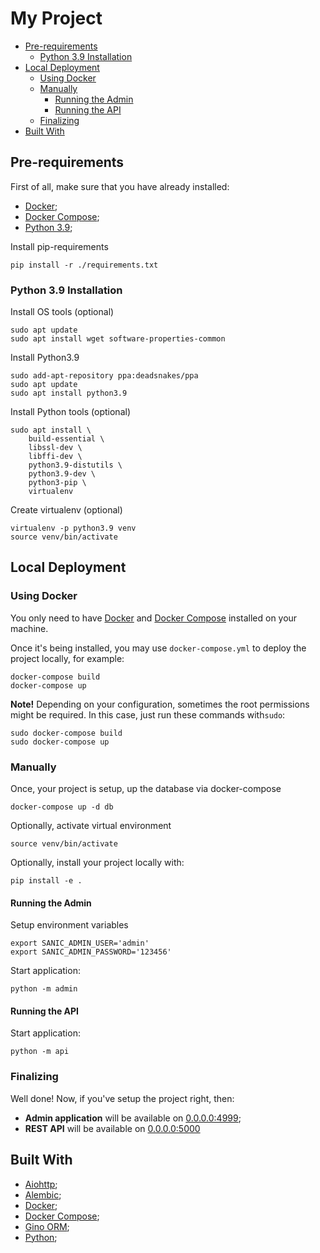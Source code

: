 # My Project

- [Pre-requirements](#pre-requirements)
    - [Python 3.9 Installation](#python-39-installation)
- [Local Deployment](#local-deployment)
    - [Using Docker](#using-docker)
    - [Manually](#manually)
        - [Running the Admin](#running-the-admin)
        - [Running the API](#running-the-api)
    - [Finalizing](#finalizing)
- [Built With](#built-with)

## Pre-requirements

First of all, make sure that you have already installed:
* [Docker](https://docs.docker.com/engine/install/ubuntu/);
* [Docker Compose](https://docs.docker.com/compose/install/);
* [Python 3.9](#python-39-installation);


Install pip-requirements
```shell script
pip install -r ./requirements.txt
```

### Python 3.9 Installation

Install OS tools (optional)
```shell script
sudo apt update 
sudo apt install wget software-properties-common
```

Install Python3.9
```shell script
sudo add-apt-repository ppa:deadsnakes/ppa
sudo apt update 
sudo apt install python3.9 
```

Install Python tools (optional)
```shell script
sudo apt install \
    build-essential \
    libssl-dev \
    libffi-dev \
    python3.9-distutils \
    python3.9-dev \
    python3-pip \
    virtualenv
```

Create virtualenv (optional)
```shell script
virtualenv -p python3.9 venv
source venv/bin/activate
```

## Local Deployment

### Using Docker

You only need to have [Docker](https://docs.docker.com/engine/install/ubuntu/)
  and [Docker Compose](https://docs.docker.com/compose/install/) installed on
  your machine.

Once it's being installed, you may use `docker-compose.yml` to deploy the project
  locally, for example:
```shell script
docker-compose build
docker-compose up
```

**Note!** Depending on your configuration, sometimes the root permissions might
  be required. In this case, just run these commands with`sudo`:
```shell script
sudo docker-compose build
sudo docker-compose up
```

### Manually

Once, your project is setup, up the database via docker-compose
```shell script
docker-compose up -d db
```

Optionally, activate virtual environment
```shell script
source venv/bin/activate
```

Optionally, install your project locally with:
```shell script
pip install -e .
```

#### Running the Admin

Setup environment variables
```shell script
export SANIC_ADMIN_USER='admin'
export SANIC_ADMIN_PASSWORD='123456'
```

Start application:
```shell script
python -m admin
```

#### Running the API

Start application:
```shell script
python -m api
```

### Finalizing

Well done! Now, if you've setup the project right, then:
* **Admin application** will be available on
  [0.0.0.0:4999](http://0.0.0.0:4999/);
* **REST API** will be available on [0.0.0.0:5000](http://0.0.0.0:5000/)

## Built With

* [Aiohttp]();
* [Alembic]();
* [Docker](https://docs.docker.com/engine/install/ubuntu/);
* [Docker Compose](https://docs.docker.com/compose/install/);
* [Gino ORM]();
* [Python]();
